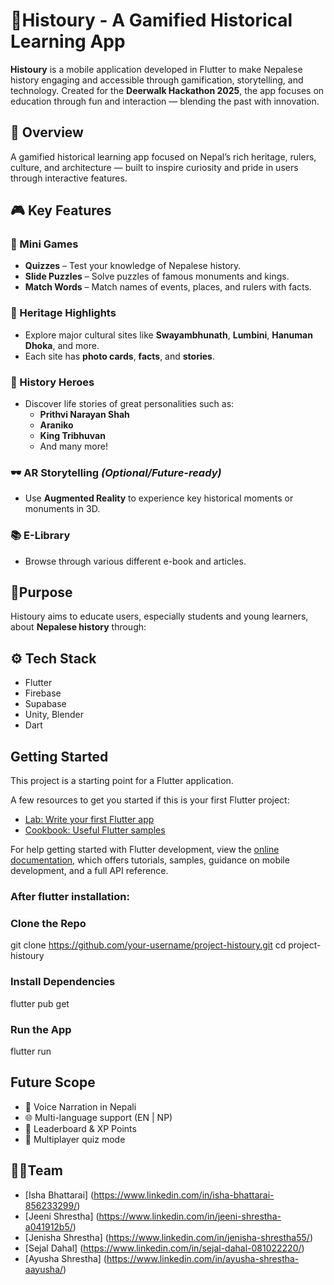 # 📱Histoury - A Gamified Historical Learning App
**Histoury** is a mobile application developed in Flutter to make Nepalese history engaging and accessible through gamification, storytelling, and technology. Created for the **Deerwalk Hackathon 2025**, the app focuses on education through fun and interaction — blending the past with innovation.

## 📱 Overview
A gamified historical learning app focused on Nepal’s rich heritage, rulers, culture, and architecture — built to inspire curiosity and pride in users through interactive features.

## 🎮 Key Features

### 🎲 Mini Games
- **Quizzes** – Test your knowledge of Nepalese history.
- **Slide Puzzles** – Solve puzzles of famous monuments and kings.
- **Match Words** – Match names of events, places, and rulers with facts.

### 🏯 Heritage Highlights
- Explore major cultural sites like **Swayambhunath**, **Lumbini**, **Hanuman Dhoka**, and more.
- Each site has **photo cards**, **facts**, and **stories**.

### 👑 History Heroes
- Discover life stories of great personalities such as:
    - **Prithvi Narayan Shah**
    - **Araniko**
    - **King Tribhuvan**
    - And many more!

### 🕶️ AR Storytelling *(Optional/Future-ready)*
- Use **Augmented Reality** to experience key historical moments or monuments in 3D.
### 📚 E-Library
- Browse through various different e-book and articles. 

## 🧠Purpose 
Histoury aims to educate users, especially students and young learners, about **Nepalese history** through:

## ⚙️ Tech Stack
- Flutter
- Firebase 
- Supabase
- Unity, Blender
- Dart

## Getting Started

This project is a starting point for a Flutter application.

A few resources to get you started if this is your first Flutter project:

- [Lab: Write your first Flutter app](https://docs.flutter.dev/get-started/codelab)
- [Cookbook: Useful Flutter samples](https://docs.flutter.dev/cookbook)

For help getting started with Flutter development, view the
[online documentation](https://docs.flutter.dev/), which offers tutorials,
samples, guidance on mobile development, and a full API reference.

### After flutter installation: 
### Clone the Repo
git clone https://github.com/your-username/project-histoury.git
cd project-histoury

### Install Dependencies
flutter pub get

### Run the App
flutter run

## Future Scope
- 🎤 Voice Narration in Nepali
- 🌐 Multi-language support (EN | NP)
- 🥇 Leaderboard & XP Points
- 👥 Multiplayer quiz mode

## 🧑‍💻Team 
- [Isha Bhattarai] (https://www.linkedin.com/in/isha-bhattarai-856233299/)
- [Jeeni Shrestha] (https://www.linkedin.com/in/jeeni-shrestha-a041912b5/)
- [Jenisha Shrestha] (https://www.linkedin.com/in/jenisha-shrestha55/)
- [Sejal Dahal] (https://www.linkedin.com/in/sejal-dahal-081022220/)
- [Ayusha Shrestha] (https://www.linkedin.com/in/ayusha-shrestha-aayusha/)

